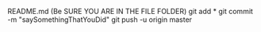 README.md
(Be SURE YOU ARE IN THE FILE FOLDER)
git add *
git commit -m "saySomethingThatYouDid"
git push -u origin master
